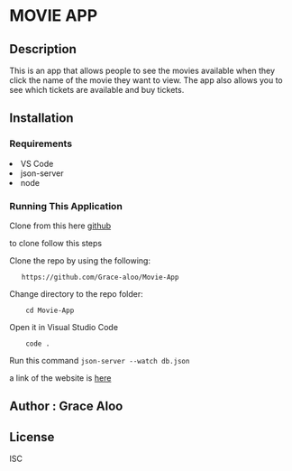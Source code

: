 # MOVIE APP

## Description

This is an app that allows people to see the movies available when they click the name of the movie they want to view. The app also allows you to see which 
tickets are available and buy tickets.


## Installation
### Requirements

<li>VS Code</li>
    <li>json-server</li>
    <li>node</li>


### Running This Application
Clone from this here [github](https://github.com/Grace-aloo/Movie-App)

to clone follow this steps


Clone the repo by using the following:   

       https://github.com/Grace-aloo/Movie-App

Change directory to the repo folder: 

        cd Movie-App

Open it in Visual Studio Code

        code .


Run this command
`json-server --watch db.json`    

a link of the website is [here](https://grace-aloo.github.io/Movie-App/)

## Author : Grace Aloo

## License
ISC

